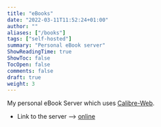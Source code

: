 ```yaml
---
title: "eBooks"
date: "2022-03-11T11:52:24+01:00"
author: ""
aliases: ["/books"]
tags: ["self-hosted"]
summary: "Personal eBook server"
ShowReadingTime: true
ShowToc: false
TocOpen: false
comments: false
draft: true
weight: 3
---
```


My personal eBook Server which uses [Calibre-Web](https://github.com/janeczku/calibre-web).

+ Link to the server --> [online](https://book.mjindra.eu)

